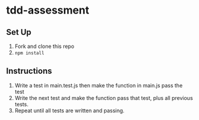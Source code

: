 # tdd-assessment

## Set Up

1. Fork and clone this repo
1. `npm install`

## Instructions

1. Write a test in main.test.js then make the function in main.js pass the test
1. Write the next test and make the function pass that test, plus all previous tests.
1. Repeat until all tests are written and passing.
